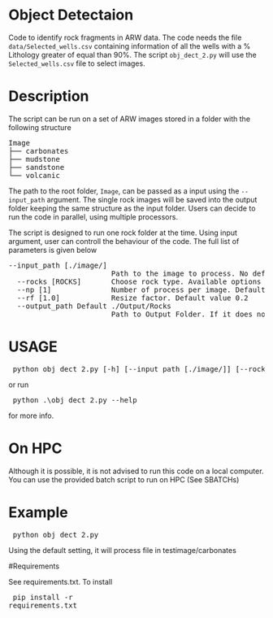 # Object Detectaion

Code to identify rock fragments in ARW data. The code needs the file `data/Selected_wells.csv` containing information of all the wells with a  % Lithology greater of equal than 90%. 
The script `obj_dect_2.py` will use the `Selected_wells.csv` file to select images. 

# Description
The script can be run on a set of ARW images stored in a folder with the following structure
<pre>
Image
├── carbonates
├── mudstone
├── sandstone
└── volcanic</pre>
The path to the root folder, `Image`, can be passed as a input using the `--input_path` argument. The single rock images will be saved into the output folder keeping the same structure as the input folder.
Users can decide to run the code in parallel, using multiple processors. 

The script is designed to run one rock folder at the time.
Using input argument, user can controll the behaviour of the code. The full list of parameters is given below
<pre>
--input_path [./image/]
                        Path to the image to process. No default
  --rocks [ROCKS]       Choose rock type. Available options (case insensitive): carbonates, mudstones, sandstone, volcanic
  --np [1]              Number of process per image. Default value 1
  --rf [1.0]            Resize factor. Default value 0.2
  --output_path Default ./Output/Rocks
                        Path to Output Folder. If it does not exist, it will be created.</pre> 


# USAGE 

<pre> python obj_dect_2.py [-h] [--input_path [./image/]] [--rocks [ROCKS]] [--np [1]] [--rf [1.0]] [--output_path Default ./Output/Rocks] </pre>
or run <pre> python .\obj_dect_2.py --help  </pre> for more info.

# On HPC
Although it is possible, it is not advised to run this code on a local computer. You can use the provided batch script to run on HPC (See SBATCHs)

# Example
<pre> python obj_dect_2.py </pre>
Using the default setting, it will process file in  testimage/carbonates

#Requirements

See requirements.txt. To install <pre> pip install -r  requirements.txt </pre>




